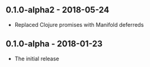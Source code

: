 ## 0.1.0-alpha2 - 2018-05-24

* Replaced Clojure promises with Manifold deferreds

## 0.1.0-alpha - 2018-01-23

* The initial release
